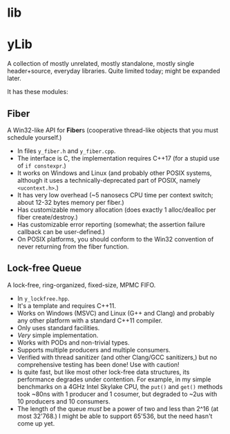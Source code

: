 # lib

yLib
====

A collection of mostly unrelated, mostly standalone, mostly single header+source, everyday libraries. Quite limited today; might be expanded later.

It has these modules:


Fiber
-----

A Win32-like API for **Fiber**s (cooperative thread-like objects that you must schedule yourself.)

* In files `y_fiber.h` and `y_fiber.cpp`.
* The interface is C, the implementation requires C++17 (for a stupid use of `if constexpr`.)
* It works on Windows and Linux (and probably other POSIX systems, although it uses a technically-deprecated part of POSIX, namely `<ucontext.h>`.)
* It has very low overhead (~5 nanosecs CPU time per context switch; about 12-32 bytes memory per fiber.)
* Has customizable memory allocation (does exactly 1 alloc/dealloc per fiber create/destroy.)
* Has customizable error reporting (somewhat; the assertion failure callback can be user-defined.)
* On POSIX platforms, you should conform to the Win32 convention of never returning from the fiber function.


Lock-free Queue
--------------

A lock-free, ring-organized, fixed-size, MPMC FIFO.

* In `y_lockfree.hpp`.
* It's a template and requires C++11.
* Works on Windows (MSVC) and Linux (G++ and Clang) and probably any other platform with a standard C++11 compiler.
* Only uses standard facilities.
* *Very* simple implementation.
* Works with PODs and non-trivial types.
* Supports multiple producers and multiple consumers.
* Verified with thread sanitizer (and other Clang/GCC sanitizers,) but no comprehensive testing has been done! Use with caution!
* Is quite fast, but like most other lock-free data structures, its performance degrades under contention. For example, in my simple benchmarks on a 4GHz Intel Skylake CPU, the `put()` and `get()` methods took ~80ns with 1 producer and 1 cosumer, but degraded to ~2us with 10 producers and 10 consumers.
* The length of the queue *must* be a power of two and less than 2^16 (at most 32'768.) I might be able to support 65'536, but the need hasn't come up yet.

